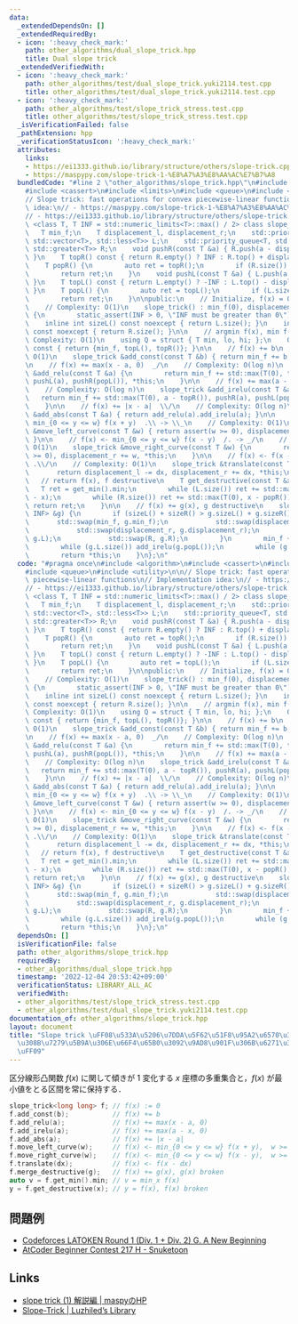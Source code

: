 ```yaml
---
data:
  _extendedDependsOn: []
  _extendedRequiredBy:
  - icon: ':heavy_check_mark:'
    path: other_algorithms/dual_slope_trick.hpp
    title: Dual slope trick
  _extendedVerifiedWith:
  - icon: ':heavy_check_mark:'
    path: other_algorithms/test/dual_slope_trick.yuki2114.test.cpp
    title: other_algorithms/test/dual_slope_trick.yuki2114.test.cpp
  - icon: ':heavy_check_mark:'
    path: other_algorithms/test/slope_trick_stress.test.cpp
    title: other_algorithms/test/slope_trick_stress.test.cpp
  _isVerificationFailed: false
  _pathExtension: hpp
  _verificationStatusIcon: ':heavy_check_mark:'
  attributes:
    links:
    - https://ei1333.github.io/library/structure/others/slope-trick.cpp
    - https://maspypy.com/slope-trick-1-%E8%A7%A3%E8%AA%AC%E7%B7%A8
  bundledCode: "#line 2 \"other_algorithms/slope_trick.hpp\"\n#include <algorithm>\n\
    #include <cassert>\n#include <limits>\n#include <queue>\n#include <utility>\n\n\
    // Slope trick: fast operations for convex piecewise-linear functions\n// Implementation\
    \ idea:\n// - https://maspypy.com/slope-trick-1-%E8%A7%A3%E8%AA%AC%E7%B7%A8\n\
    // - https://ei1333.github.io/library/structure/others/slope-trick.cpp\ntemplate\
    \ <class T, T INF = std::numeric_limits<T>::max() / 2> class slope_trick {\n \
    \   T min_f;\n    T displacement_l, displacement_r;\n    std::priority_queue<T,\
    \ std::vector<T>, std::less<T>> L;\n    std::priority_queue<T, std::vector<T>,\
    \ std::greater<T>> R;\n    void pushR(const T &a) { R.push(a - displacement_r);\
    \ }\n    T topR() const { return R.empty() ? INF : R.top() + displacement_r; }\n\
    \    T popR() {\n        auto ret = topR();\n        if (R.size()) R.pop();\n\
    \        return ret;\n    }\n    void pushL(const T &a) { L.push(a + displacement_l);\
    \ }\n    T topL() const { return L.empty() ? -INF : L.top() - displacement_l;\
    \ }\n    T popL() {\n        auto ret = topL();\n        if (L.size()) L.pop();\n\
    \        return ret;\n    }\n\npublic:\n    // Initialize, f(x) = 0 everywhere\n\
    \    // Complexity: O(1)\n    slope_trick() : min_f(0), displacement_l(0), displacement_r(0)\
    \ {\n        static_assert(INF > 0, \"INF must be greater than 0\");\n    }\n\
    \    inline int sizeL() const noexcept { return L.size(); }\n    inline int sizeR()\
    \ const noexcept { return R.size(); }\n\n    // argmin f(x), min f(x)\n    //\
    \ Complexity: O(1)\n    using Q = struct { T min, lo, hi; };\n    Q get_min()\
    \ const { return {min_f, topL(), topR()}; }\n\n    // f(x) += b\n    // Complexity:\
    \ O(1)\n    slope_trick &add_const(const T &b) { return min_f += b, *this; }\n\
    \n    // f(x) += max(x - a, 0)  _/\n    // Complexity: O(log n)\n    slope_trick\
    \ &add_relu(const T &a) {\n        return min_f += std::max(T(0), topL() - a),\
    \ pushL(a), pushR(popL()), *this;\n    }\n\n    // f(x) += max(a - x, 0)  \\_\n\
    \    // Complexity: O(log n)\n    slope_trick &add_irelu(const T &a) {\n     \
    \   return min_f += std::max(T(0), a - topR()), pushR(a), pushL(popR()), *this;\n\
    \    }\n\n    // f(x) += |x - a|  \\/\n    // Complexity: O(log n)\n    slope_trick\
    \ &add_abs(const T &a) { return add_relu(a).add_irelu(a); }\n\n    // f(x) <-\
    \ min_{0 <= y <= w} f(x + y)  .\\ -> \\_\n    // Complexity: O(1)\n    slope_trick\
    \ &move_left_curve(const T &w) { return assert(w >= 0), displacement_l += w, *this;\
    \ }\n\n    // f(x) <- min_{0 <= y <= w} f(x - y)  /. -> _/\n    // Complexity:\
    \ O(1)\n    slope_trick &move_right_curve(const T &w) {\n        return assert(w\
    \ >= 0), displacement_r += w, *this;\n    }\n\n    // f(x) <- f(x - dx) \\/. ->\
    \ .\\/\n    // Complexity: O(1)\n    slope_trick &translate(const T &dx) {\n \
    \       return displacement_l -= dx, displacement_r += dx, *this;\n    }\n\n \
    \   // return f(x), f destructive\n    T get_destructive(const T &x) {\n     \
    \   T ret = get_min().min;\n        while (L.size()) ret += std::max(T(0), popL()\
    \ - x);\n        while (R.size()) ret += std::max(T(0), x - popR());\n       \
    \ return ret;\n    }\n\n    // f(x) += g(x), g destructive\n    slope_trick &merge_destructive(slope_trick<T,\
    \ INF> &g) {\n        if (sizeL() + sizeR() > g.sizeL() + g.sizeR()) {\n     \
    \       std::swap(min_f, g.min_f);\n            std::swap(displacement_l, g.displacement_l);\n\
    \            std::swap(displacement_r, g.displacement_r);\n            std::swap(L,\
    \ g.L);\n            std::swap(R, g.R);\n        }\n        min_f += g.get_min().min;\n\
    \        while (g.L.size()) add_irelu(g.popL());\n        while (g.R.size()) add_relu(g.popR());\n\
    \        return *this;\n    }\n};\n"
  code: "#pragma once\n#include <algorithm>\n#include <cassert>\n#include <limits>\n\
    #include <queue>\n#include <utility>\n\n// Slope trick: fast operations for convex\
    \ piecewise-linear functions\n// Implementation idea:\n// - https://maspypy.com/slope-trick-1-%E8%A7%A3%E8%AA%AC%E7%B7%A8\n\
    // - https://ei1333.github.io/library/structure/others/slope-trick.cpp\ntemplate\
    \ <class T, T INF = std::numeric_limits<T>::max() / 2> class slope_trick {\n \
    \   T min_f;\n    T displacement_l, displacement_r;\n    std::priority_queue<T,\
    \ std::vector<T>, std::less<T>> L;\n    std::priority_queue<T, std::vector<T>,\
    \ std::greater<T>> R;\n    void pushR(const T &a) { R.push(a - displacement_r);\
    \ }\n    T topR() const { return R.empty() ? INF : R.top() + displacement_r; }\n\
    \    T popR() {\n        auto ret = topR();\n        if (R.size()) R.pop();\n\
    \        return ret;\n    }\n    void pushL(const T &a) { L.push(a + displacement_l);\
    \ }\n    T topL() const { return L.empty() ? -INF : L.top() - displacement_l;\
    \ }\n    T popL() {\n        auto ret = topL();\n        if (L.size()) L.pop();\n\
    \        return ret;\n    }\n\npublic:\n    // Initialize, f(x) = 0 everywhere\n\
    \    // Complexity: O(1)\n    slope_trick() : min_f(0), displacement_l(0), displacement_r(0)\
    \ {\n        static_assert(INF > 0, \"INF must be greater than 0\");\n    }\n\
    \    inline int sizeL() const noexcept { return L.size(); }\n    inline int sizeR()\
    \ const noexcept { return R.size(); }\n\n    // argmin f(x), min f(x)\n    //\
    \ Complexity: O(1)\n    using Q = struct { T min, lo, hi; };\n    Q get_min()\
    \ const { return {min_f, topL(), topR()}; }\n\n    // f(x) += b\n    // Complexity:\
    \ O(1)\n    slope_trick &add_const(const T &b) { return min_f += b, *this; }\n\
    \n    // f(x) += max(x - a, 0)  _/\n    // Complexity: O(log n)\n    slope_trick\
    \ &add_relu(const T &a) {\n        return min_f += std::max(T(0), topL() - a),\
    \ pushL(a), pushR(popL()), *this;\n    }\n\n    // f(x) += max(a - x, 0)  \\_\n\
    \    // Complexity: O(log n)\n    slope_trick &add_irelu(const T &a) {\n     \
    \   return min_f += std::max(T(0), a - topR()), pushR(a), pushL(popR()), *this;\n\
    \    }\n\n    // f(x) += |x - a|  \\/\n    // Complexity: O(log n)\n    slope_trick\
    \ &add_abs(const T &a) { return add_relu(a).add_irelu(a); }\n\n    // f(x) <-\
    \ min_{0 <= y <= w} f(x + y)  .\\ -> \\_\n    // Complexity: O(1)\n    slope_trick\
    \ &move_left_curve(const T &w) { return assert(w >= 0), displacement_l += w, *this;\
    \ }\n\n    // f(x) <- min_{0 <= y <= w} f(x - y)  /. -> _/\n    // Complexity:\
    \ O(1)\n    slope_trick &move_right_curve(const T &w) {\n        return assert(w\
    \ >= 0), displacement_r += w, *this;\n    }\n\n    // f(x) <- f(x - dx) \\/. ->\
    \ .\\/\n    // Complexity: O(1)\n    slope_trick &translate(const T &dx) {\n \
    \       return displacement_l -= dx, displacement_r += dx, *this;\n    }\n\n \
    \   // return f(x), f destructive\n    T get_destructive(const T &x) {\n     \
    \   T ret = get_min().min;\n        while (L.size()) ret += std::max(T(0), popL()\
    \ - x);\n        while (R.size()) ret += std::max(T(0), x - popR());\n       \
    \ return ret;\n    }\n\n    // f(x) += g(x), g destructive\n    slope_trick &merge_destructive(slope_trick<T,\
    \ INF> &g) {\n        if (sizeL() + sizeR() > g.sizeL() + g.sizeR()) {\n     \
    \       std::swap(min_f, g.min_f);\n            std::swap(displacement_l, g.displacement_l);\n\
    \            std::swap(displacement_r, g.displacement_r);\n            std::swap(L,\
    \ g.L);\n            std::swap(R, g.R);\n        }\n        min_f += g.get_min().min;\n\
    \        while (g.L.size()) add_irelu(g.popL());\n        while (g.R.size()) add_relu(g.popR());\n\
    \        return *this;\n    }\n};\n"
  dependsOn: []
  isVerificationFile: false
  path: other_algorithms/slope_trick.hpp
  requiredBy:
  - other_algorithms/dual_slope_trick.hpp
  timestamp: '2022-12-04 20:53:42+09:00'
  verificationStatus: LIBRARY_ALL_AC
  verifiedWith:
  - other_algorithms/test/slope_trick_stress.test.cpp
  - other_algorithms/test/dual_slope_trick.yuki2114.test.cpp
documentation_of: other_algorithms/slope_trick.hpp
layout: document
title: "Slope trick \uFF08\u533A\u5206\u7DDA\u5F62\u51F8\u95A2\u6570\u306B\u95A2\u3059\
  \u308B\u7279\u5B9A\u306E\u66F4\u65B0\u3092\u9AD8\u901F\u306B\u6271\u3046\u624B\u6CD5\
  \uFF09"
---
```


区分線形凸関数 $f(x)$ に関して傾きが 1 変化する $x$ 座標の多重集合と，$f(x)$ が最小値をとる区間を常に保持する．

```cpp
slope_trick<long long> f; // f(x) := 0                                    O(1)
f.add_const(b);           // f(x) += b                                    O(1)
f.add_relu(a);            // f(x) += max(x - a, 0)                        O(log N)
f.add_irelu(a);           // f(x) += max(a - x, 0)                        O(log N)
f.add_abs(a);             // f(x) += |x - a|                              O(log N)
f.move_left_curve(w);     // f(x) <- min_{0 <= y <= w} f(x + y),  w >= 0  O(1)
f.move_right_curve(w);    // f(x) <- min_{0 <= y <= w} f(x - y),  w >= 0  O(1)
f.translate(dx);          // f(x) <- f(x - dx)                            O(1)
f.merge_destructive(g);   // f(x) += g(x), g(x) broken                    O(min(N_f, N_g) log (N_f + N_g))
auto v = f.get_min().min; // v = min_x f(x)                               O(1)
y = f.get_destructive(x); // y = f(x), f(x) broken                        O(log N)
```

## 問題例

- [Codeforces LATOKEN Round 1 (Div. 1 + Div. 2) G. A New Beginning](https://codeforces.com/contest/1534/problem/G)
- [AtCoder Beginner Contest 217 H - Snuketoon](https://atcoder.jp/contests/abc217/tasks/abc217_h)

## Links

- [slope trick (1) 解説編 \| maspyのHP](https://maspypy.com/slope-trick-1-%E8%A7%A3%E8%AA%AC%E7%B7%A8)
- [Slope-Trick \| Luzhiled’s Library](https://ei1333.github.io/library/structure/others/slope-trick.cpp)
